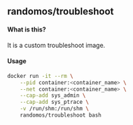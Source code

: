 ## randomos/troubleshoot

#### What is this?
It is a custom troubleshoot image.


#### Usage
```bash
docker run -it --rm \
    --pid container:<container_name> \
    --net container:<container_name> \
    --cap-add sys_admin \
    --cap-add sys_ptrace \
    -v /run/shm:/run/shm \
    randomos/troubleshoot bash
```
